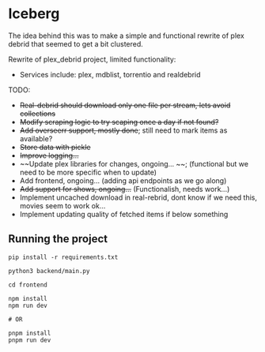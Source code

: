 # Iceberg

The idea behind this was to make a simple and functional rewrite of plex debrid that seemed to get a bit clustered.

Rewrite of plex_debrid project, limited functionality:
- Services include: plex, mdblist, torrentio and realdebrid

TODO:
- ~~Real-debrid should download only one file per stream, lets avoid collections~~
- ~~Modify scraping logic to try scaping once a day if not found?~~
- ~~Add overseerr support, mostly done~~; still need to mark items as available?
- ~~Store data with pickle~~
- ~~Improve logging...~~
- ~~Update plex libraries for changes, ongoing... ~~; (functional but we need to be more specific when to update)
- Add frontend, ongoing... (adding api endpoints as we go along)
- ~~Add support for shows, ongoing...~~ (Functionalish, needs work...)
- Implement uncached download in real-rebrid, dont know if we need this, movies seem to work ok...
- Implement updating quality of fetched items if below something


## Running the project

```
pip install -r requirements.txt
```

```
python3 backend/main.py
```

```
cd frontend

npm install
npm run dev

# OR

pnpm install
pnpm run dev
```